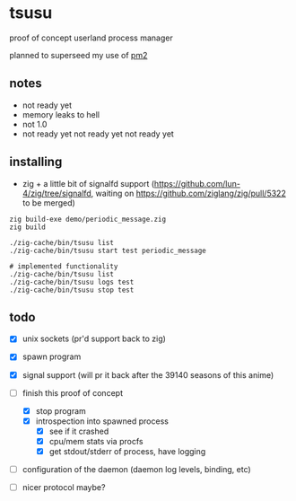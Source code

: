 # tsusu

proof of concept userland process manager

planned to superseed my use of [pm2](pm2.io)

## notes

 - not ready yet
 - memory leaks to hell
 - not 1.0
 - not ready yet not ready yet not ready yet

## installing

 - zig + a little bit of signalfd support (https://github.com/lun-4/zig/tree/signalfd, waiting on https://github.com/ziglang/zig/pull/5322 to be merged)

```
zig build-exe demo/periodic_message.zig
zig build

./zig-cache/bin/tsusu list
./zig-cache/bin/tsusu start test periodic_message

# implemented functionality
./zig-cache/bin/tsusu list
./zig-cache/bin/tsusu logs test
./zig-cache/bin/tsusu stop test
```

## todo

 - [x] unix sockets (pr'd support back to zig)
 - [x] spawn program
 - [x] signal support (will pr it back after the 39140 seasons of this anime)

 - [ ] finish this proof of concept
    - [x] stop program
    - [x] introspection into spawned process
      - [x] see if it crashed
      - [x] cpu/mem stats via procfs
      - [x] get stdout/stderr of process, have logging
 - [ ] configuration of the daemon (daemon log levels, binding, etc)
 - [ ] nicer protocol maybe?

